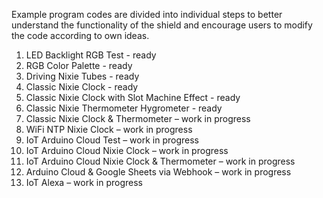 Example program codes are divided into individual steps to better understand the functionality of the shield and encourage users to modify the code according to own ideas.

1. LED Backlight RGB Test - ready
2. RGB Color Palette - ready
3. Driving Nixie Tubes - ready
4. Classic Nixie Clock - ready
5. Classic Nixie Clock with Slot Machine Effect - ready
6. Classic Nixie Thermometer Hygrometer - ready
7. Classic Nixie Clock & Thermometer – work in progress
8. WiFi NTP Nixie Clock – work in progress
9. IoT Arduino Cloud Test – work in progress
10. IoT Arduino Cloud Nixie Clock – work in progress
11. IoT Arduino Cloud Nixie Clock & Thermometer – work in progress
12. Arduino Cloud & Google Sheets via Webhook – work in progress
13. IoT Alexa – work in progress
